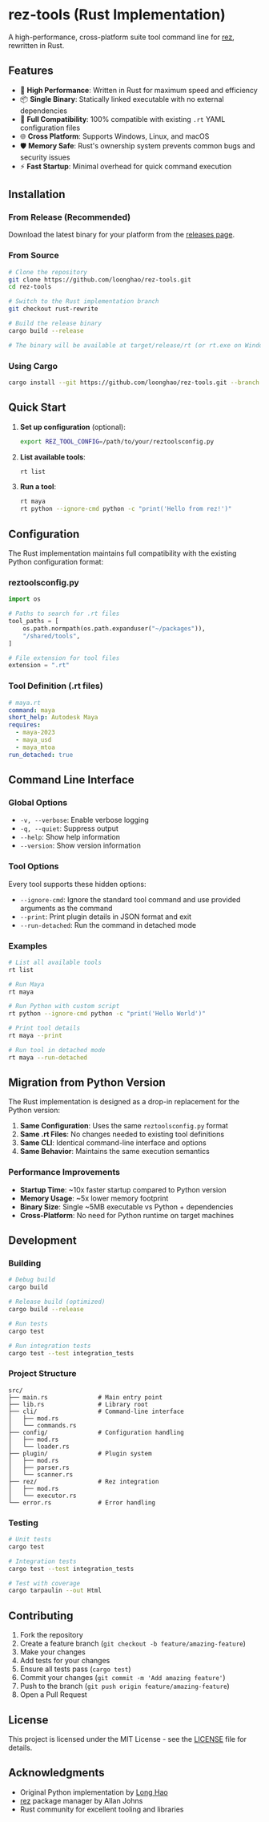 # rez-tools (Rust Implementation)

A high-performance, cross-platform suite tool command line for [rez](https://github.com/nerdvegas/rez), rewritten in Rust.

## Features

- 🚀 **High Performance**: Written in Rust for maximum speed and efficiency
- 📦 **Single Binary**: Statically linked executable with no external dependencies
- 🔧 **Full Compatibility**: 100% compatible with existing `.rt` YAML configuration files
- 🌐 **Cross Platform**: Supports Windows, Linux, and macOS
- 🛡️ **Memory Safe**: Rust's ownership system prevents common bugs and security issues
- ⚡ **Fast Startup**: Minimal overhead for quick command execution

## Installation

### From Release (Recommended)

Download the latest binary for your platform from the [releases page](https://github.com/loonghao/rez-tools/releases).

### From Source

```bash
# Clone the repository
git clone https://github.com/loonghao/rez-tools.git
cd rez-tools

# Switch to the Rust implementation branch
git checkout rust-rewrite

# Build the release binary
cargo build --release

# The binary will be available at target/release/rt (or rt.exe on Windows)
```

### Using Cargo

```bash
cargo install --git https://github.com/loonghao/rez-tools.git --branch rust-rewrite
```

## Quick Start

1. **Set up configuration** (optional):
   ```bash
   export REZ_TOOL_CONFIG=/path/to/your/reztoolsconfig.py
   ```

2. **List available tools**:
   ```bash
   rt list
   ```

3. **Run a tool**:
   ```bash
   rt maya
   rt python --ignore-cmd python -c "print('Hello from rez!')"
   ```

## Configuration

The Rust implementation maintains full compatibility with the existing Python configuration format:

### reztoolsconfig.py
```python
import os

# Paths to search for .rt files
tool_paths = [
    os.path.normpath(os.path.expanduser("~/packages")),
    "/shared/tools",
]

# File extension for tool files
extension = ".rt"
```

### Tool Definition (.rt files)

```yaml
# maya.rt
command: maya
short_help: Autodesk Maya
requires:
  - maya-2023
  - maya_usd
  - maya_mtoa
run_detached: true
```

## Command Line Interface

### Global Options

- `-v, --verbose`: Enable verbose logging
- `-q, --quiet`: Suppress output
- `--help`: Show help information
- `--version`: Show version information

### Tool Options

Every tool supports these hidden options:

- `--ignore-cmd`: Ignore the standard tool command and use provided arguments as the command
- `--print`: Print plugin details in JSON format and exit
- `--run-detached`: Run the command in detached mode

### Examples

```bash
# List all available tools
rt list

# Run Maya
rt maya

# Run Python with custom script
rt python --ignore-cmd python -c "print('Hello World')"

# Print tool details
rt maya --print

# Run tool in detached mode
rt maya --run-detached
```

## Migration from Python Version

The Rust implementation is designed as a drop-in replacement for the Python version:

1. **Same Configuration**: Uses the same `reztoolsconfig.py` format
2. **Same .rt Files**: No changes needed to existing tool definitions
3. **Same CLI**: Identical command-line interface and options
4. **Same Behavior**: Maintains the same execution semantics

### Performance Improvements

- **Startup Time**: ~10x faster startup compared to Python version
- **Memory Usage**: ~5x lower memory footprint
- **Binary Size**: Single ~5MB executable vs Python + dependencies
- **Cross-Platform**: No need for Python runtime on target machines

## Development

### Building

```bash
# Debug build
cargo build

# Release build (optimized)
cargo build --release

# Run tests
cargo test

# Run integration tests
cargo test --test integration_tests
```

### Project Structure

```
src/
├── main.rs              # Main entry point
├── lib.rs               # Library root
├── cli/                 # Command-line interface
│   ├── mod.rs
│   └── commands.rs
├── config/              # Configuration handling
│   ├── mod.rs
│   └── loader.rs
├── plugin/              # Plugin system
│   ├── mod.rs
│   ├── parser.rs
│   └── scanner.rs
├── rez/                 # Rez integration
│   ├── mod.rs
│   └── executor.rs
└── error.rs             # Error handling
```

### Testing

```bash
# Unit tests
cargo test

# Integration tests
cargo test --test integration_tests

# Test with coverage
cargo tarpaulin --out Html
```

## Contributing

1. Fork the repository
2. Create a feature branch (`git checkout -b feature/amazing-feature`)
3. Make your changes
4. Add tests for your changes
5. Ensure all tests pass (`cargo test`)
6. Commit your changes (`git commit -m 'Add amazing feature'`)
7. Push to the branch (`git push origin feature/amazing-feature`)
8. Open a Pull Request

## License

This project is licensed under the MIT License - see the [LICENSE](LICENSE) file for details.

## Acknowledgments

- Original Python implementation by [Long Hao](https://github.com/loonghao)
- [rez](https://github.com/nerdvegas/rez) package manager by Allan Johns
- Rust community for excellent tooling and libraries

